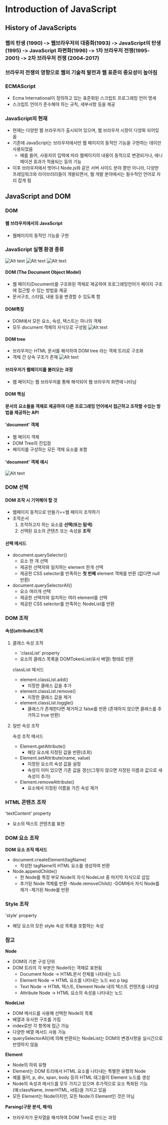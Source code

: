 # Introduction of JavaScript

## History of JavaScripts

### 웹의 탄생 (1990) -> 웹브라우저의 대중화(1993) -> JavaScript의 탄생(1995) -> JavaScript 파편화(1996) -> 1차 브라우저 전쟁(1995-2001) -> 2차 브라우저 전쟁 (2004-2017)

### 브라우저 전쟁의 영향으로 웹의 기술적 발전과 웹 표준의 중요성이 높아짐

### ECMAScript
- Ecma International이 정의하고 있는 표준화된 스크립트 프로그래밍 언어 명세
- 스크립트 언어가 준수해야 하는 규칙, 세부사항 등을 제공


### JavaScript의 현재
- 현재는 다양한 웹 브라우저가 출시되어 있으며, 웹 브라우저 시장이 다양화 되어있음
- 기존에 JavaScript는 브라우저에서만 웹 페이지의 동적인 기능을 구현하는 데이만 사용되었음
    - 예를 들어, 사용자의 입력에 따라 웹페이지의 내용이 동적으로 변경되거나, 애니메이션 효과가 적용되는 등의 기능
- 이후 브라우저에서 벗어나 Node.js와 같은 서버 사이드 분야 뿐만 아니라, 다양한 프레임워크와 라이브러리들이 개발되면서, 웹 개발 분야에서는 필수적인 언어로 자리 잡게 됨 



## JavaScript and DOM

### DOM 


#### 웹 브라우저에서의 JavaScript
- 웹페이지의 동적인 기능을 구현

### JavaScript 실행 환경 종류
![Alt text](images/image.png)
![Alt text](images/image-1.png)
![Alt text](images/image-2.png)



#### DOM (The Document Object Model)
- 웹 페이지(Document)를 구조화된 객체로 제공하여 프로그래밍언어가 페이지 구조에 접근할 수 있는 방법을 제공
- 문서구조, 스타일, 내용 등을 변경할 수 있도록 함


#### DOM특징
- DOM에서 모든 요소, 속성, 텍스트는 하나의 객체
- 모두 document 객체의 자식으로 구성됨
![Alt text](images/image-4.png)

#### DOM tree
- 브라우저는 HTML 문서를 해석하여 DOM tree 라는 객체 트리로 구조화
- 객체 간 상속 구조가 존재
![Alt text](images/image-3.png)


#### 브라우저가 웹페이지를 불러오는 과정
- 웹 페이지는 웹 브라우저를 통해 해석되어 웹 브라우저 화면에 나타남

#### DOM 핵심
**문서의 요소들을 객체로 제공하여 다른 프로그래밍 언어에서 접근하고 조작할 수있는 방법을 제공하는 API**

#### 'document' 객체
- 웹 페이지 객체
- DOM Tree의 진입점
- 페이지를 구성하는 모든 객체 요소를 포함

#### 'document' 객체 예시
![Alt text](images/image-5.png)


### DOM 선택

#### DOM 조작 시 기억해야 할 것
- 웹페이지 동적으로 만들기==웹 페이지 조작하기
- 조작순서
    1. 조작하고자 하는 요소를 **선택(또는 탐색)**
    2. 선택된 요소의 콘텐츠 또는 속성을 **조작**


#### 선택 메서드
- document.querySelector()
    - 요소 한 개 선택
    - 제공한 선택자와 일치하는 element 한개 선택
    - 제공한 CSS selector를 만족하는 **첫 번째** element 객체를 반환 (없다면 null 반환)
- document.querySelectorAll()
    - 요소 여러개 선택
    - 제공한 선택자와 일치하는 여러 element를 선택
    - 제공한 CSS selector를 만족하는 NodeList를 반환

### DOM 조작

#### 속성(attribute)조작
1. 클래스 속성 조작
    - 'classList' property
    - 요소의 클래스 목록을 DOMTokenList(유사 배열) 형태로 반환

    classList 메서드
    - element.classList.add()
        - 지정한 클래스 값을 추가
    - element.classList.remove()
        - 지정한 클래스 값을 제거
    - element.classList.toggle()
        - 클래스가 존재한다면 제거하고 false를 반환 (존재하지 않으면 클래스를 추가하고 true 반환)

2. 일반 속성 조작

    속성 조작 메서드
    - Element.getAttribute()
        - 해당 요소에 지정된 값을 반환(조회)
    - Element.setAttribute(name, value)
        - 지정된 요소의 속성 값을 설정
        - 속성이 이미 있으면 기존 값을 갱신(그렇지 않으면 지정된 이름과 값으로 새 속성이 추가)
    - Element.removeAttribute()
        - 요소에서 지정된 이름을 가진 속성 제거

### HTML 콘텐츠 조작
'textContent' property
- 요소의 텍스트 콘텐츠를 표현


### DOM 요소 조작
**DOM 요소 조작 메서드**
- document.createElement(tagName)
    - 작성한 tagName의 HTML 요소를 생성하여 반환
- Node.appendChilde()
    - 한 Node를 특정 부모 Node의 자식 NodeList 중 마지막 자식으로 삽입
    - 추가된 Node 객체를 반환
-Node.removeChild()
    -DOM에서 자식 Node를 제거
    -제거된 Node를 반환

### Style 조작
'style' property
-  해당 요소의 모든 style 속성 목록을 포함하는 속성


### 참고

**Node**
- DOM의 기본 구성 단위
- DOM 트리의 각 부분은 Node라는 객체로 표현됨
    - Document Node -> HTML문서 전체를 나타내는 노드
    - Element Node -> HTML 요소를 나타내는 노드 ex) p tag
    - Text Node -> HTML 텍스트, Element Node 내의 텍스트 컨텐츠를 나타냄
    - Attribute Node -> HTML 요소의 속성을 나타내는 노드

**NodeList**
- DOM 메서드를 사용해 선택한 Node의 목록
- 배열과 유사한 구조를 가짐
- index로만 각 항목에 접근 가능
- 다양한 배열 메서드 사용 가능
- querySelectorAll()에 의해 반환되는 NodeList는 DOM의 변경사항을 실시간으로 반영하지 않음

**Element**
- Node의 하위 유형
- Element는 DOM 트리에서 HTML 요소를 나타내는 특별한 유형의 Node
- 예를 들어, p, div, span, body 등의 HTML 태그들이 Element 노드를 생성
- Node의 속성과 메서드를 모두 가지고 있으며 추가적으로 요소 특화된 기능 (예:className, innerHTML, id등)을 가지고 있음
- 모든 Element는 Node이지만, 모든 Node가 Element인 것은 아님

**Parsing(구문 분석, 해석)**
- 브라우저가 문자열을 해석하여 DOM Tree로 만드는 과정